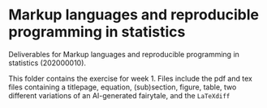 # Markup languages and reproducible programming in statistics

Deliverables for Markup languages and reproducible programming in statistics (202000010).

This folder contains the exercise for week 1. Files include the pdf and tex files containing a titlepage, equation, (sub)section, figure, table, two different variations of an AI-generated fairytale, and the `LaTeXdiff`
